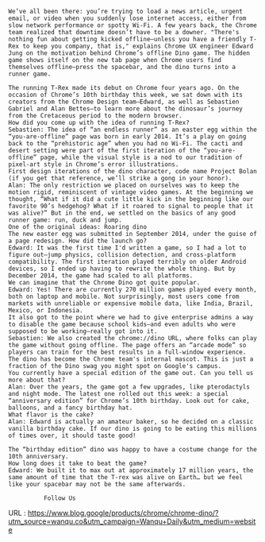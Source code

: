   



  
    We’ve all been there: you’re trying to load a news article, urgent email, or video when you suddenly lose internet access, either from slow network performance or spotty Wi-Fi. A few years back, the Chrome team realized that downtime doesn’t have to be a downer. "There's nothing fun about getting kicked offline—unless you have a friendly T-Rex to keep you company, that is," explains Chrome UX engineer Edward Jung on the motivation behind Chrome’s offline Dino game. The hidden game shows itself on the new tab page when Chrome users find themselves offline—press the spacebar, and the dino turns into a runner game.  
      
    The running T-Rex made its debut on Chrome four years ago. On the occasion of Chrome’s 10th birthday this week, we sat down with its creators from the Chrome Design team—Edward, as well as Sebastien Gabriel and Alan Bettes—to learn more about the dinosaur’s journey from the Cretaceous period to the modern browser.  
    How did you come up with the idea of running T-Rex?  
    Sebastien: The idea of “an endless runner” as an easter egg within the “you-are-offline” page was born in early 2014. It’s a play on going back to the “prehistoric age” when you had no Wi‑Fi. The cacti and desert setting were part of the first iteration of the “you-are-offline” page, while the visual style is a nod to our tradition of pixel-art style in Chrome’s error illustrations.  
    First design iterations of the dino character, code name Project Bolan (if you get that reference, we’ll strike a gong in your honor).  
    Alan: The only restriction we placed on ourselves was to keep the motion rigid, reminiscent of vintage video games. At the beginning we thought, “What if it did a cute little kick in the beginning like our favorite 90’s hedgehog? What if it roared to signal to people that it was alive?” But in the end, we settled on the basics of any good runner game: run, duck and jump.  
    One of the original ideas: Roaring dino  
    The new easter egg was submitted in September 2014, under the guise of a page redesign. How did the launch go?   
    Edward: It was the first time I'd written a game, so I had a lot to figure out—jump physics, collision detection, and cross-platform compatibility. The first iteration played terribly on older Android devices, so I ended up having to rewrite the whole thing. But by December 2014, the game had scaled to all platforms.  
    We can imagine that the Chrome Dino got quite popular.  
    Edward: Yes! There are currently 270 million games played every month, both on laptop and mobile. Not surprisingly, most users come from markets with unreliable or expensive mobile data, like India, Brazil, Mexico, or Indonesia.  
    It also got to the point where we had to give enterprise admins a way to disable the game because school kids—and even adults who were supposed to be working—really got into it.  
    Sebastien: We also created the chrome://dino URL, where folks can play the game without going offline. The page offers an “arcade mode” so players can train for the best results in a full-window experience.    
    The dino has become the Chrome team's internal mascot. This is just a fraction of the Dino swag you might spot on Google's campus.  
    You currently have a special edition of the game out. Can you tell us more about that?  
    Alan: Over the years, the game got a few upgrades, like pterodactyls and night mode. The latest one rolled out this week: a special “anniversary edition” for Chrome’s 10th birthday. Look out for cake, balloons, and a fancy birthday hat.  
    What flavor is the cake?  
    Alan: Edward is actually an amateur baker, so he decided on a classic vanilla birthday cake. If our dino is going to be eating this millions of times over, it should taste good!  
      
    The “birthday edition” dino was happy to have a costume change for the 10th anniversary.  
    How long does it take to beat the game?  
    Edward: We built it to max out at approximately 17 million years, the same amount of time that the T-rex was alive on Earth… but we feel like your spacebar may not be the same afterwards.  
    
              Follow Us
              
    
  URL : https://www.blog.google/products/chrome/chrome-dino/?utm_source=wanqu.co&utm_campaign=Wanqu+Daily&utm_medium=website